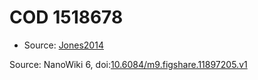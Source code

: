 <a name="material" />

# COD 1518678
<script type="application/ld+json">
  {
    "@context": "https://schema.org/",
    "@type": "ChemicalSubstance",
    "@id": "https://egonw.github.io/nanowiki/nanowiki404.html#material",
    "http://purl.org/dc/terms/conformsTo":
      {
        "@type": "CreativeWork",
        "@id": "https://bioschemas.org/profiles/ChemicalSubstance/0.4-RELEASE/"
      },
    "identfier": "404",
    "name": "COD 1518678",
    "url": "https://egonw.github.io/nanowiki/nanowiki404.html#material",
    "sameAs": "http://127.0.0.1/mediawiki/index.php/Special:URIResolver/COD_1518678"
  }
</script>


* Source: [Jones2014](articleJones2014.md)


Source: NanoWiki 6, doi:[10.6084/m9.figshare.11897205.v1](https://doi.org/10.6084/m9.figshare.11897205.v1)
